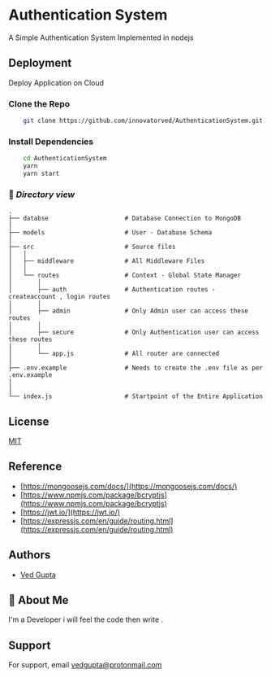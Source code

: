 # **Authentication System**

A Simple Authentication System Implemented in nodejs

## Deployment

Deploy Application on Cloud

### Clone the Repo

```bash
    git clone https://github.com/innovatorved/AuthenticationSystem.git
```

### Install Dependencies

```bash
    cd AuthenticationSystem
    yarn
    yarn start
```

### 📁 _Directory view_

    .
    ├── databse                     # Database Connection to MongoDB
    │
    ├── models                      # User - Database Schema
    │
    ├── src                         # Source files
    │   │
    │   ├── middleware              # All Middleware Files
    │   │
    │   └── routes                  # Context - Global State Manager
    │       │
    │       ├── auth                # Authentication routes - createaccount , login routes
    │       │
    │       ├── admin               # Only Admin user can access these routes
    │       │
    │       ├── secure              # Only Authentication user can access these routes
    │       │
    │       └── app.js              # All router are connected
    │
    ├── .env.example                # Needs to create the .env file as per .env.example
    │
    │
    └── index.js                    # Startpoint of the Entire Application

## License

[MIT](https://choosealicense.com/licenses/mit/)

## Reference

- [https://mongoosejs.com/docs/](https://mongoosejs.com/docs/)
- [https://www.npmjs.com/package/bcryptjs](https://www.npmjs.com/package/bcryptjs)
- [https://jwt.io/](https://jwt.io/)
- [https://expressjs.com/en/guide/routing.html](https://expressjs.com/en/guide/routing.html)

## Authors

- [Ved Gupta](https://www.github.com/innovatorved)

## 🚀 About Me

I'm a Developer i will feel the code then write .

## Support

For support, email vedgupta@protonmail.com

